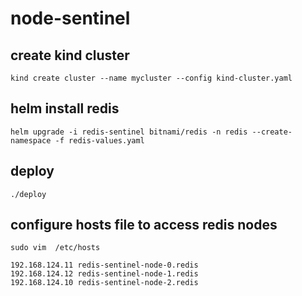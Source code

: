 # node-sentinel

## create kind cluster

```console
kind create cluster --name mycluster --config kind-cluster.yaml
```

## helm install redis

```console
helm upgrade -i redis-sentinel bitnami/redis -n redis --create-namespace -f redis-values.yaml
```

## deploy

```console
./deploy
```

## configure hosts file to access redis nodes

```console
sudo vim  /etc/hosts

192.168.124.11 redis-sentinel-node-0.redis
192.168.124.12 redis-sentinel-node-1.redis
192.168.124.10 redis-sentinel-node-2.redis
```
